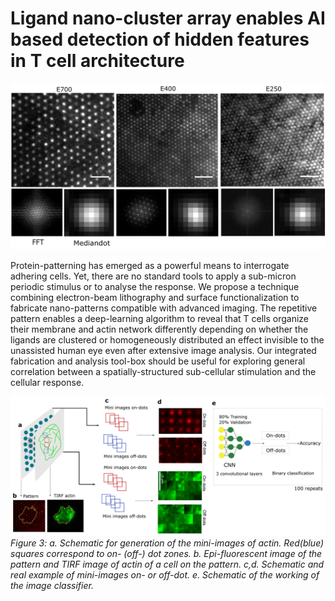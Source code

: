 # Ligand nano-cluster array enables AI based detection of hidden features in T cell architecture

![patterns.png](Patterns_Box_plots/patterns.png) 

Protein-patterning has emerged as a powerful means to interrogate adhering cells. Yet, there are no standard tools to apply a sub-micron periodic stimulus or to analyse the response. We propose a technique combining electron-beam lithography and surface functionalization to fabricate nano-patterns compatible with advanced imaging. The repetitive pattern enables a deep-learning algorithm to reveal that T cells organize their membrane and actin network differently depending on whether the ligands are clustered or homogeneously distributed an effect invisible to the unassisted human eye even after extensive image analysis. Our integrated fabrication and analysis tool-box should be useful for exploring general correlation between a spatially-structured sub-cellular stimulation and the cellular response.

![AI.png](Images/AI_classifier.png)
*Figure 3: a. Schematic for generation of the mini-images of actin. Red(blue) squares correspond to on- (off-) dot zones. b. Epi-fluorescent image of the pattern and TIRF image of actin of a cell on the pattern. c,d. Schematic and real example of mini-images on- or off-dot. e. Schematic of the working of the image classifier.*
